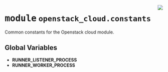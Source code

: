 <!-- markdownlint-disable -->

<a href="../src/github_runner_manager/openstack_cloud/constants.py#L0"><img align="right" style="float:right;" src="https://img.shields.io/badge/-source-cccccc?style=flat-square"></a>

# <kbd>module</kbd> `openstack_cloud.constants`
Common constants for the Openstack cloud module. 

**Global Variables**
---------------
- **RUNNER_LISTENER_PROCESS**
- **RUNNER_WORKER_PROCESS**


